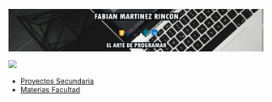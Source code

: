 <a title="" href="https://www.youtube.com/channel/UC9LoqsWsp3E6ymT1j1JLC4Q"><img src="Portada.png" alt="" /></a>

![](https://komarev.com/ghpvc/?username=Fabian-Martinez-Rincon)

- [Proyectos Secundaria](https://github.com/Fabo-High-School)
- [Materias Facultad](https://github.com/Fabo-University)

